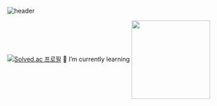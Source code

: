 ![header](https://capsule-render.vercel.app/api?type=transparent&color=auto&height=300&section=header&text=Parseley&fontSize=90)

[![Solved.ac
프로필](http://mazassumnida.wtf/api/v2/generate_badge?boj=gruns0989)](https://solved.ac/gruns0989)
🌱 I’m currently learning
<a href="https://github.com/parseler"><img align="center" style="height:180px" src="https://github-readme-stats.vercel.app/api/top-langs/?username=parseler&layout=compact&theme=nord&hide_border=true" /></a>

<!-- - 🔭 I’m currently working on ...
- 🌱 I’m currently learning ...
- 👯 I’m looking to collaborate on ...
- 🤔 I’m looking for help with ...
- 💬 Ask me about ...
- 📫 How to reach me: ...
- 😄 Pronouns: ...
- ⚡ Fun fact: ... -->
